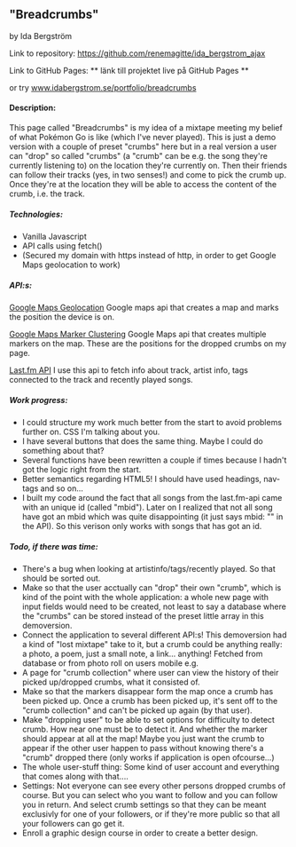 ## "Breadcrumbs"
by Ida Bergström

Link to repository: https://github.com/renemagitte/ida_bergstrom_ajax

Link to GitHub Pages: ** länk till projektet live på GitHub Pages **

or try www.idabergstrom.se/portfolio/breadcrumbs

#### Description:
This page called "Breadcrumbs" is my idea of a mixtape meeting my belief of what Pokémon Go is like (which I've never played).
This is just a demo version with a couple of preset "crumbs" here but in a real version a user can "drop" so called "crumbs" (a "crumb" can be e.g. the song they're currently listening to) on the location they're currently on. Then their friends can follow their tracks (yes, in two senses!) and come to pick the crumb up. Once they're at the location they will be able to access the content of the crumb, i.e. the track.

##### Technologies:
* Vanilla Javascript
* API calls using fetch()
* (Secured my domain with https instead of http, in order to get Google Maps geolocation to work)

##### API:s:
[Google Maps Geolocation](https://developers.google.com/maps/documentation/javascript/examples/map-geolocation)
Google maps api that creates a map and marks the position the device is on. 

[Google Maps Marker Clustering](https://developers.google.com/maps/documentation/javascript/marker-clustering)
Google Maps api that creates multiple markers on the map. These are the positions for the dropped crumbs on my page.

[Last.fm API](https://www.last.fm/sv/api)
I use this api to fetch info about track, artist info, tags connected to the track and recently played songs.

##### Work progress:
* I could structure my work much better from the start to avoid problems further on. CSS I'm talking about you.
* I have several buttons that does the same thing. Maybe I could do something about that?
* Several functions have been rewritten a couple if times because I hadn't got the logic right from the start.
* Better semantics regarding HTML5! I should have used headings, nav-tags and so on... 
* I built my code around the fact that all songs from the last.fm-api came with an unique id (called "mbid").
Later on I realized that not all song have got an mbid which was quite disappointing (it just says mbid: "" in the API). So this verison only works with songs that has got an id.

##### Todo, if there was time:
* There's a bug when looking at artistinfo/tags/recently played. So that should be sorted out.
* Make so that the user acctually can "drop" their own "crumb", which is kind of the point with the whole application: a whole new page with input fields would need to be created, not least to say a database where the "crumbs" can be stored instead of the preset little array in this demoversion. 
* Connect the application to several different API:s! This demoversion had a kind of "lost mixtape" take to it, but a crumb could be anything really: a photo, a poem, just a small note, a link... anything! Fetched from database or from photo roll on users mobile e.g.
* A page for "crumb collection" where user can view the history of their picked up/dropped crumbs, what it consisted of.
* Make so that the markers disappear form the map once a crumb has been picked up. Once a crumb has been picked up, it's sent off to the "crumb collection" and can't be picked up again (by that user).
* Make "dropping user" to be able to set options for difficulty to detect crumb. How near one must be to detect it. And whether the marker should appear at all at the map! Maybe you just want the crumb to appear if the other user happen to pass without knowing there's a "crumb" dropped there (only works if application is open ofcourse...)
* The whole user-stuff thing: Some kind of user account and everything that comes along with that.... 
* Settings: Not everyone can see every other persons dropped crumbs of course. But you can select who you want to follow and you can follow you in return. And select crumb settings so that they can be meant exclusivly for one of your followers, or if they're more public so that all your followers can go get it.
* Enroll a graphic design course in order to create a better design.